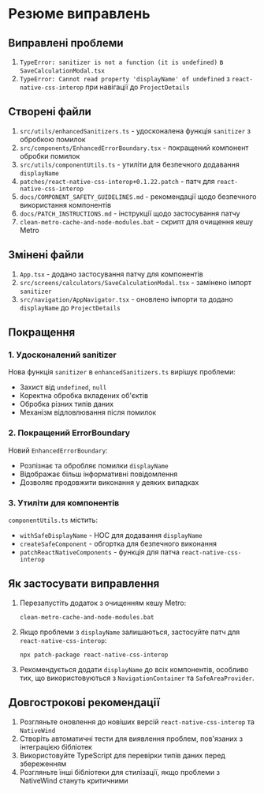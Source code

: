 # Резюме виправлень 

## Виправлені проблеми

1. `TypeError: sanitizer is not a function (it is undefined)` в `SaveCalculationModal.tsx`
2. `TypeError: Cannot read property 'displayName' of undefined` з `react-native-css-interop` при навігації до `ProjectDetails`

## Створені файли

1. `src/utils/enhancedSanitizers.ts` - удосконалена функція `sanitizer` з обробкою помилок
2. `src/components/EnhancedErrorBoundary.tsx` - покращений компонент обробки помилок
3. `src/utils/componentUtils.ts` - утиліти для безпечного додавання `displayName`
4. `patches/react-native-css-interop+0.1.22.patch` - патч для `react-native-css-interop`
5. `docs/COMPONENT_SAFETY_GUIDELINES.md` - рекомендації щодо безпечного використання компонентів
6. `docs/PATCH_INSTRUCTIONS.md` - інструкції щодо застосування патчу
7. `clean-metro-cache-and-node-modules.bat` - скрипт для очищення кешу Metro

## Змінені файли

1. `App.tsx` - додано застосування патчу для компонентів
2. `src/screens/calculators/SaveCalculationModal.tsx` - замінено імпорт `sanitizer`
3. `src/navigation/AppNavigator.tsx` - оновлено імпорти та додано `displayName` до `ProjectDetails`

## Покращення 

### 1. Удосконалений sanitizer

Нова функція `sanitizer` в `enhancedSanitizers.ts` вирішує проблеми:
- Захист від `undefined`, `null`
- Коректна обробка вкладених об'єктів
- Обробка різних типів даних
- Механізм відловлювання після помилок

### 2. Покращений ErrorBoundary

Новий `EnhancedErrorBoundary`:
- Розпізнає та обробляє помилки `displayName`
- Відображає більш інформативні повідомлення
- Дозволяє продовжити виконання у деяких випадках

### 3. Утиліти для компонентів

`componentUtils.ts` містить:
- `withSafeDisplayName` - HOC для додавання `displayName`
- `createSafeComponent` - обгортка для безпечного виконання
- `patchReactNativeComponents` - функція для патча `react-native-css-interop`

## Як застосувати виправлення

1. Перезапустіть додаток з очищенням кешу Metro:
   ```
   clean-metro-cache-and-node-modules.bat
   ```

2. Якщо проблеми з `displayName` залишаються, застосуйте патч для `react-native-css-interop`:
   ```
   npx patch-package react-native-css-interop
   ```

3. Рекомендується додати `displayName` до всіх компонентів, особливо тих, що використовуються з `NavigationContainer` та `SafeAreaProvider`.

## Довгострокові рекомендації

1. Розгляньте оновлення до новіших версій `react-native-css-interop` та `NativeWind`
2. Створіть автоматичні тести для виявлення проблем, пов'язаних з інтеграцією бібліотек
3. Використовуйте TypeScript для перевірки типів даних перед збереженням
4. Розгляньте їнші бібліотеки для стилізації, якщо проблеми з NativeWind стануть критичними